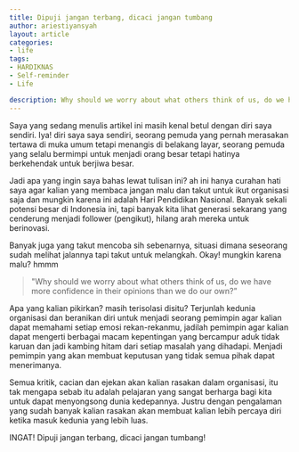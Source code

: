 ```yaml
---
title: Dipuji jangan terbang, dicaci jangan tumbang
author: ariestiyansyah
layout: article
categories:
- life
tags:
- HARDIKNAS
- Self-reminder
- Life

description: Why should we worry about what others think of us, do we have more confidence in their opinions than we do our own?
---
```


Saya yang sedang menulis artikel ini masih kenal betul dengan diri saya sendiri. Iya! diri saya saya sendiri, seorang pemuda yang pernah merasakan tertawa di muka umum tetapi menangis di belakang layar, seorang pemuda yang selalu bermimpi untuk menjadi orang besar tetapi hatinya berkehendak untuk berjiwa besar.

Jadi apa yang ingin saya bahas lewat tulisan ini? ah ini hanya curahan hati saya agar kalian yang membaca jangan malu dan takut untuk ikut organisasi saja dan mungkin karena ini adalah Hari Pendidikan Nasional. Banyak sekali potensi besar di Indonesia ini, tapi banyak kita lihat generasi sekarang yang cenderung menjadi follower (pengikut), hilang arah mereka untuk berinovasi.

Banyak juga yang takut mencoba sih sebenarnya, situasi dimana seseorang sudah melihat jalannya tapi takut untuk melangkah. Okay! mungkin karena malu? hmmm

> "Why should we worry about what others think of us, do we have more confidence in their opinions than we do our own?”

Apa yang kalian pikirkan? masih terisolasi disitu? Terjunlah kedunia organisasi dan beranikan diri untuk menjadi seorang pemimpin agar kalian dapat memahami setiap emosi rekan-rekanmu, jadilah pemimpin agar kalian dapat mengerti berbagai macam kepentingan yang bercampur aduk tidak karuan dan jadi kambing hitam dari setiap masalah yang dihadapi. Menjadi pemimpin yang akan membuat keputusan yang tidak semua pihak dapat menerimanya.

Semua kritik, cacian dan ejekan akan kalian rasakan dalam organisasi, itu tak mengapa sebab itu adalah pelajaran yang sangat berharga bagi kita untuk dapat menyongsong dunia kedepannya. Justru dengan pengalaman yang sudah banyak kalian rasakan akan membuat kalian lebih percaya diri ketika masuk kedunia yang lebih luas.

INGAT! Dipuji jangan terbang, dicaci jangan tumbang!
